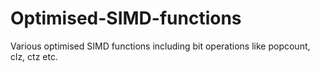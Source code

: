 # Optimised-SIMD-functions
Various optimised SIMD functions including bit operations like popcount, clz, ctz etc.
